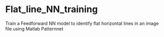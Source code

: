 # Flat_line_NN_training
Train a Feedforward NN model to identify flat horizontal lines in an image file using Matlab Patternnet
